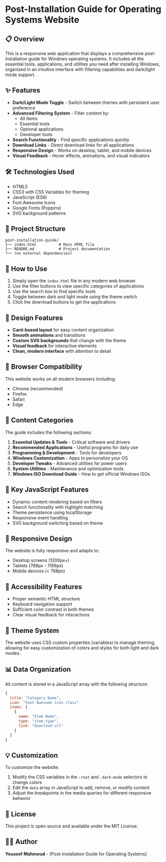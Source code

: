 # Post-Installation Guide for Operating Systems Website

## 📋 Overview

This is a responsive web application that displays a comprehensive post-installation guide for Windows operating systems. It includes all the essential tools, applications, and utilities you need after installing Windows, organized in an intuitive interface with filtering capabilities and dark/light mode support.

## ✨ Features

- **Dark/Light Mode Toggle** - Switch between themes with persistent user preference
- **Advanced Filtering System** - Filter content by:
  - All items
  - Essential tools
  - Optional applications
  - Developer tools
- **Search Functionality** - Find specific applications quickly
- **Download Links** - Direct download links for all applications
- **Responsive Design** - Works on desktop, tablet, and mobile devices
- **Visual Feedback** - Hover effects, animations, and visual indicators

## 🛠️ Technologies Used

- HTML5
- CSS3 with CSS Variables for theming
- JavaScript (ES6)
- Font Awesome Icons
- Google Fonts (Poppins)
- SVG background patterns

## 📁 Project Structure

```
post-installation-guide/
├── index.html          # Main HTML file
├── README.md           # Project documentation
└── (no external dependencies)
```

## 🚀 How to Use

1. Simply open the `index.html` file in any modern web browser
2. Use the filter buttons to view specific categories of applications
3. Use the search box to find specific tools
4. Toggle between dark and light mode using the theme switch
5. Click the download buttons to get the applications

## 🎨 Design Features

- **Card-based layout** for easy content organization
- **Smooth animations** and transitions
- **Custom SVG backgrounds** that change with the theme
- **Visual feedback** for interactive elements
- **Clean, modern interface** with attention to detail

## 🔧 Browser Compatibility

This website works on all modern browsers including:
- Chrome (recommended)
- Firefox
- Safari
- Edge

## 📝 Content Categories

The guide includes the following sections:

1. **Essential Updates & Tools** - Critical software and drivers
2. **Recommended Applications** - Useful programs for daily use
3. **Programming & Development** - Tools for developers
4. **Windows Customization** - Apps to personalize your OS
5. **Developer Tweaks** - Advanced utilities for power users
6. **System Utilities** - Maintenance and optimization tools
7. **Windows ISO Download Guide** - How to get official Windows ISOs

## 🌟 Key JavaScript Features

- Dynamic content rendering based on filters
- Search functionality with highlight matching
- Theme persistence using localStorage
- Responsive event handling
- SVG background switching based on theme

## 📱 Responsive Design

The website is fully responsive and adapts to:
- Desktop screens (1200px+)
- Tablets (768px - 1199px)
- Mobile devices (< 768px)

## 🎯 Accessibility Features

- Proper semantic HTML structure
- Keyboard navigation support
- Sufficient color contrast in both themes
- Clear visual feedback for interactions

## 🔄 Theme System

The website uses CSS custom properties (variables) to manage theming, allowing for easy customization of colors and styles for both light and dark modes.

## 📊 Data Organization

All content is stored in a JavaScript array with the following structure:
```javascript
{
  title: "Category Name",
  icon: "Font Awesome icon class",
  items: [
    { 
      name: "Item Name", 
      type: "item-type", 
      link: "download-url" 
    }
  ]
}
```

## 💡 Customization

To customize the website:
1. Modify the CSS variables in the `:root` and `.dark-mode` selectors to change colors
2. Edit the `data` array in JavaScript to add, remove, or modify content
3. Adjust the breakpoints in the media queries for different responsive behavior

## 📄 License

This project is open source and available under the MIT License.

## 👨‍💻 Author

**Youssef Mahmoud** - [Post-Installation Guide for Operating Systems]



